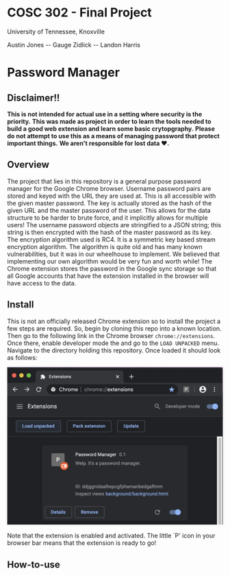 COSC 302 - Final Project
========================
University of Tennessee, Knoxville

Austin Jones -- Gauge Zidlick -- Landon Harris

Password Manager
================

**Disclaimer!!**
-------
**This is not intended for actual use in a setting where security is the priority.**
**This was made as  project in order to learn the tools needed to build a good web extension and learn some basic crytopgraphy.**
**Please do not attempt to use this as a means of managing password that protect important things.**
**We aren't responsible for lost data ❤️.**

Overview
-----
The project that lies in this repository is a general purpose password manager for the Google Chrome browser.
Username password pairs are stored and keyed with the URL they are used at.
This is all accessible with the given master password.
The key is actually stored as the hash of the given URL and the master password of the user.
This allows for the data structure to be harder to brute force, and it implicitly allows for multiple users!
The username password objects are stringified to a JSON string; this string is then encrypted with the hash of the master password as its key.
The encryption algorithm used is RC4.
It is a symmetric key based stream encryption algorithm.
The algorithm is quite old and has many known vulnerabilities, but it was in our wheelhouse to implement.
We believed that implementing our own algorithm would be very fun and worth while!
The Chrome extension stores the password in the Google sync storage so that all Google accounts that have the extension installed in the browser will have access to the data.

Install
-----
This is not an officially released Chrome extension so to install the project a few steps are required.
So, begin by cloning this repo into a known location.
Then go to the following link in the Chrome browser ``chrome://extensions``.
Once there, enable developer mode the and go to the ``LOAD UNPACKED`` menu.
Navigate to the directory holding this repository.
Once loaded it should look as follows:

![Successful Loading](example_picture.png)

Note that the extension is enabled and activated.
The little `P' icon in your browser bar means that the extension is ready to go!

How-to-use
-----
